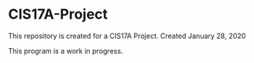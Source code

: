 # CIS17A-Project
This repository is created for a CIS17A Project.
Created January 28, 2020

This program is a work in progress.

